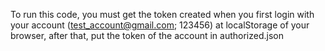 To run this code, you must get the token created when you first login with your account (test_account@gmail.com; 123456)
at localStorage of your browser, after that, put the token of the account in authorized.json
